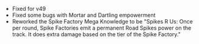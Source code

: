 - Fixed for v49
- Fixed some bugs with Mortar and Dartling empowerment
- Reworked the Spike Factory Mega Knowledge to be "Spikes R Us: Once per round, Spike Factories emit a permanent Road Spikes power on the track. It does extra damage based on the tier of the Spike Factory."